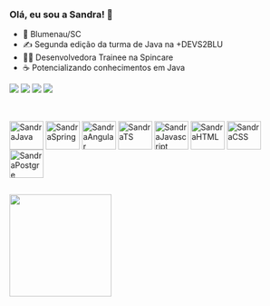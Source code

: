 ### Olá, eu sou a Sandra! 👋

- 🚩 Blumenau/SC
- ✍ Segunda edição da turma de Java na +DEVS2BLU
- 🙆‍♀️ Desenvolvedora Trainee na Spincare
- ☕ Potencializando conhecimentos em Java


<div>  
  <a href="https://www.linkedin.com/in/sandra-coelho-38a08317a/" target="_blank"><img src="https://img.shields.io/badge/-LinkedIn-%230077B5?style=for-the-badge&logo=linkedin&logoColor=white" target="_blank"></a>  
  <a href="https://wa.me/5547991104702" target="_blank"><img src="https://img.shields.io/badge/-Whatsapp-25D366?style=for-the-badge&logo=whatsapp&logoColor=white" target="_blank"></a>  
  <a href="mailto:sandracoelhobr2@gmail.com" target="_blank"><img src="https://img.shields.io/badge/-Gmail-%23333?style=for-the-badge&logo=gmail&logoColor=white" target="_blank"></a>  
  <a href="https://cuelhosandra.github.io/Portfolio/" target="_blank"><img src="https://img.shields.io/badge/Portfólio--%23333?style=for-the-badge&logo=&logoColor=white" target="_blank"></a> 
  
</div>

##

<div style="display: inline_block"><br>
  <img align="center" alt="SandraJava" height="50" width="60" src="https://cdn.jsdelivr.net/gh/devicons/devicon/icons/java/java-original.svg">
  <img align="center" alt="SandraSpring" height="50" width="60" src="https://cdn.jsdelivr.net/gh/devicons/devicon/icons/spring/spring-original.svg">
  <img align="center" alt="SandraAngular" height="50" width="60" src="https://cdn.jsdelivr.net/gh/devicons/devicon/icons/angularjs/angularjs-original.svg">
  <img align="center" alt="SandraTS" height="50" width="60" src="https://cdn.jsdelivr.net/gh/devicons/devicon/icons/typescript/typescript-original.svg">
  <img align="center" alt="SandraJavascript" height="50" width="60" src="https://cdn.jsdelivr.net/gh/devicons/devicon/icons/javascript/javascript-original.svg">
  <img align="center" alt="SandraHTML" height="50" width="60" src="https://cdn.jsdelivr.net/gh/devicons/devicon/icons/html5/html5-original.svg">
  <img align="center" alt="SandraCSS" height="50" width="60" src="https://cdn.jsdelivr.net/gh/devicons/devicon/icons/css3/css3-original.svg">
  <img align="center" alt="SandraPostgre" height="50" width="60" src="https://cdn.jsdelivr.net/gh/devicons/devicon/icons/postgresql/postgresql-original.svg">
  
</div>

## 

<div>
  <a href="https://beacons.ai/cuelhosandra">
  <img height="180cm" src="https://github-readme-stats.vercel.app/api/top-langs/?username=cuelhosandra&hide_progress=true&theme=transparent"/>
</div


